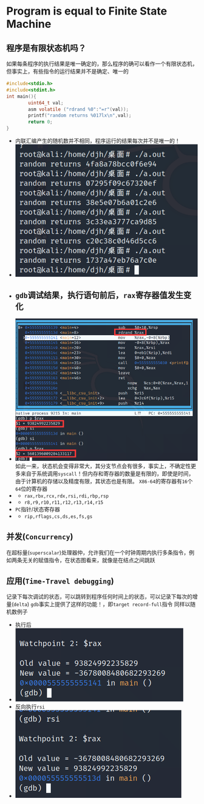 # Program is equal to Finite State Machine
## 程序是有限状态机吗？
如果每条程序的执行结果是唯一确定的，那么程序的确可以看作一个有限状态机，但事实上，有些指令的运行结果并不是确定、唯一的
```C
#include<stdio.h>
#include<stdint.h>
int main(){
        uint64_t val;
        asm volatile ("rdrand %0":"=r"(val));
        printf("random returns %017lx\n",val);
        return 0;
}
```
* 内联汇编产生的随机数并不相同，程序运行的结果每次并不是唯一的！
* ![](https://github.com/djh-sudo/MISC/blob/main/Concurrency/src/res1.png)
* ##  `gdb`调试结果，执行语句前后，`rax`寄存器值发生变化
* ![](https://github.com/djh-sudo/MISC/blob/main/Concurrency/src/res2.png)
如此一来，状态机会变得非常大，其分支节点会有很多，事实上，不确定性更多来自于系统调用`syscall`！但内存和寄存器的数量是有限的，即使是时间，由于计算机的存储以及精度有限，其状态也是有限。
`X86-64`的寄存器有`16`个`64`位的寄存器
* * `rax,rbx,rcx,rdx,rsi,rdi,rbp,rsp`
* * `r8,r9,r10,r11,r12,r13,r14,r15`
* `PC`指针/状态寄存器
* * `rip,rflags,cs,ds,es,fs,gs`

## 并发(`Concurrency`)
在超标量(`superscalar`)处理器仲，允许我们在一个时钟周期内执行多条指令，例如两条无关的赋值指令，在状态图看来，就像是在结点之间跳跃
## 应用(`Time-Travel debugging`)
记录下每次调试的状态，可以跳转到程序任何时间上的状态，可以记录下每次的增量(`delta`)
`gdb`事实上提供了这样的功能！，即`target record-full`指令
同样以随机数例子
* 执行后
* ![](https://github.com/djh-sudo/MISC/blob/main/Concurrency/src/res3.png)
* 反向执行`rsi`
* ![](https://github.com/djh-sudo/MISC/blob/main/Concurrency/src/res4.png)
